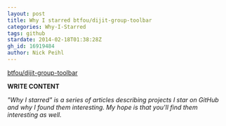 ```yaml
---
layout: post
title: Why I starred btfou/dijit-group-toolbar
categories: Why-I-Starred
tags: github
stardate: 2014-02-18T01:38:28Z
gh_id: 16919484
author: Nick Peihl
---
```


[btfou/dijit-group-toolbar](https://github.com/btfou/dijit-group-toolbar)

**WRITE CONTENT**

*"Why I starred" is a series of articles describing projects I star on GitHub and why I found them interesting. My hope is that you'll find them interesting as well.*

